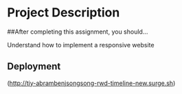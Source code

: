 # Project Description

##After completing this assignment, you should…

Understand how to implement a responsive website


## Deployment

(http://tiy-abrambenjsongsong-rwd-timeline-new.surge.sh)
